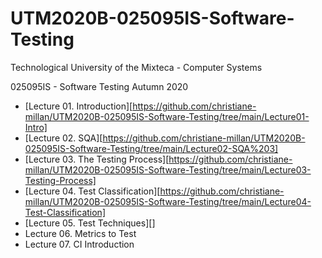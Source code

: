 # UTM2020B-025095IS-Software-Testing

Technological University of the Mixteca - Computer Systems

025095IS - Software Testing Autumn 2020

- [Lecture 01. Introduction][https://github.com/christiane-millan/UTM2020B-025095IS-Software-Testing/tree/main/Lecture01-Intro]
- [Lecture 02. SQA][https://github.com/christiane-millan/UTM2020B-025095IS-Software-Testing/tree/main/Lecture02-SQA%203]
- [Lecture 03. The Testing Process][https://github.com/christiane-millan/UTM2020B-025095IS-Software-Testing/tree/main/Lecture03-Testing-Process]
- [Lecture 04. Test Classification][https://github.com/christiane-millan/UTM2020B-025095IS-Software-Testing/tree/main/Lecture04-Test-Classification]
- [Lecture 05. Test Techniques][]
- Lecture 06. Metrics to Test
- Lecture 07. CI Introduction
